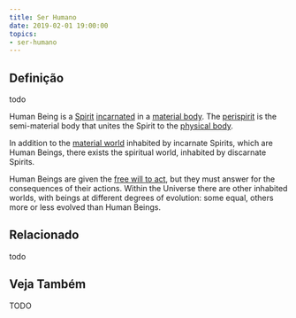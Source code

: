 ```yaml
---
title: Ser Humano
date: 2019-02-01 19:00:00
topics:
- ser-humano
---
```


## Definição
todo

Human Being is a [Spirit](/about/spirits) [incarnated](/about/incarnation) in a
[material body](/about/physical-body). The [perispirit](/about/perispirit) is
the semi-material body that unites the Spirit to the [physical
body](/about/physical-body).

In addition to the [material world](/about/material-world) inhabited by
incarnate Spirits, which are Human Beings, there exists the spiritual world,
inhabited by discarnate Spirits.

Human Beings are given the [free will to act](/divine-laws/free-will), but they
must answer for the consequences of their actions. Within the Universe there are
other inhabited worlds, with beings at different degrees of evolution: some
equal, others more or less evolved than Human Beings. 

## Relacionado
todo

## Veja Também

TODO
